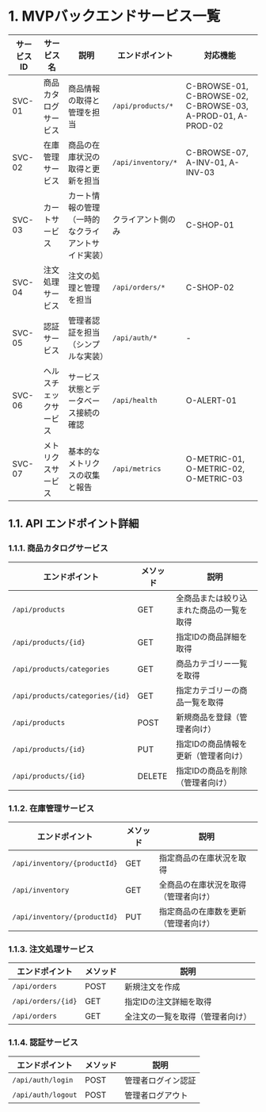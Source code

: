 # 1. MVPバックエンドサービス一覧

| サービスID | サービス名             | 説明                                               | エンドポイント     | 対応機能                                                    |
| ---------- | ---------------------- | -------------------------------------------------- | ------------------ | ----------------------------------------------------------- |
| SVC-01     | 商品カタログサービス   | 商品情報の取得と管理を担当                         | `/api/products/*`  | C-BROWSE-01, C-BROWSE-02, C-BROWSE-03, A-PROD-01, A-PROD-02 |
| SVC-02     | 在庫管理サービス       | 商品の在庫状況の取得と更新を担当                   | `/api/inventory/*` | C-BROWSE-07, A-INV-01, A-INV-03                             |
| SVC-03     | カートサービス         | カート情報の管理（一時的なクライアントサイド実装） | クライアント側のみ | C-SHOP-01                                                   |
| SVC-04     | 注文処理サービス       | 注文の処理と管理を担当                             | `/api/orders/*`    | C-SHOP-02                                                   |
| SVC-05     | 認証サービス           | 管理者認証を担当（シンプルな実装）                 | `/api/auth/*`      | -                                                           |
| SVC-06     | ヘルスチェックサービス | サービス状態とデータベース接続の確認               | `/api/health`      | O-ALERT-01                                                  |
| SVC-07     | メトリクスサービス     | 基本的なメトリクスの収集と報告                     | `/api/metrics`     | O-METRIC-01, O-METRIC-02, O-METRIC-03                       |

## 1.1. API エンドポイント詳細

### 1.1.1. 商品カタログサービス

| エンドポイント                  | メソッド | 説明                                     |
| ------------------------------- | -------- | ---------------------------------------- |
| `/api/products`                 | GET      | 全商品または絞り込まれた商品の一覧を取得 |
| `/api/products/{id}`            | GET      | 指定IDの商品詳細を取得                   |
| `/api/products/categories`      | GET      | 商品カテゴリー一覧を取得                 |
| `/api/products/categories/{id}` | GET      | 指定カテゴリーの商品一覧を取得           |
| `/api/products`                 | POST     | 新規商品を登録（管理者向け）             |
| `/api/products/{id}`            | PUT      | 指定IDの商品情報を更新（管理者向け）     |
| `/api/products/{id}`            | DELETE   | 指定IDの商品を削除（管理者向け）         |

### 1.1.2. 在庫管理サービス

| エンドポイント               | メソッド | 説明                                 |
| ---------------------------- | -------- | ------------------------------------ |
| `/api/inventory/{productId}` | GET      | 指定商品の在庫状況を取得             |
| `/api/inventory`             | GET      | 全商品の在庫状況を取得（管理者向け） |
| `/api/inventory/{productId}` | PUT      | 指定商品の在庫数を更新（管理者向け） |

### 1.1.3. 注文処理サービス

| エンドポイント     | メソッド | 説明                             |
| ------------------ | -------- | -------------------------------- |
| `/api/orders`      | POST     | 新規注文を作成                   |
| `/api/orders/{id}` | GET      | 指定IDの注文詳細を取得           |
| `/api/orders`      | GET      | 全注文の一覧を取得（管理者向け） |

### 1.1.4. 認証サービス

| エンドポイント     | メソッド | 説明               |
| ------------------ | -------- | ------------------ |
| `/api/auth/login`  | POST     | 管理者ログイン認証 |
| `/api/auth/logout` | POST     | 管理者ログアウト   |
